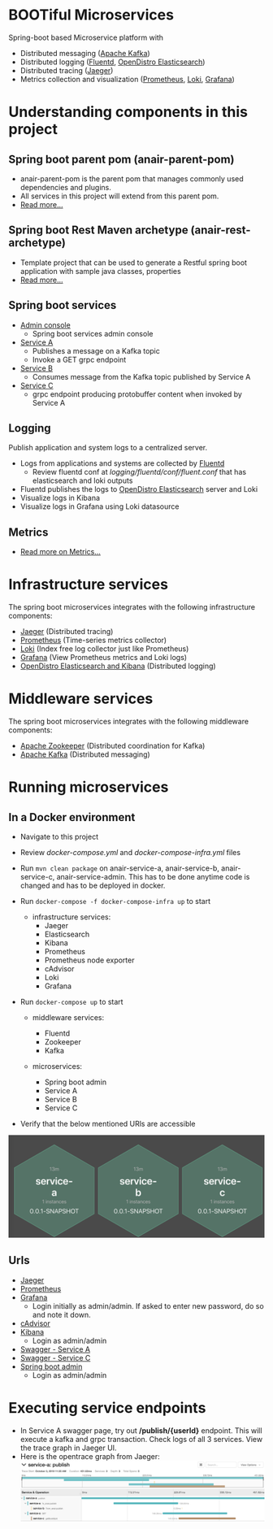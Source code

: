 # BOOTiful Microservices
Spring-boot based Microservice platform with 
- Distributed messaging ([Apache Kafka](https://kafka.apache.org/))
- Distributed logging ([Fluentd](https://www.fluentd.org/), [OpenDistro Elasticsearch](https://opendistro.github.io/for-elasticsearch-docs/))
- Distributed tracing ([Jaeger](https://www.jaegertracing.io/))
- Metrics collection and visualization ([Prometheus](https://prometheus.io/), [Loki](https://grafana.com/oss/loki/), [Grafana](https://grafana.com/))

# Understanding components in this project
## Spring boot parent pom (anair-parent-pom)
- anair-parent-pom is the parent pom that manages commonly used dependencies and plugins. 
- All services in this project will extend from this parent pom.
- [Read more...](anair-parent-pom/README.md)

## Spring boot Rest Maven archetype (anair-rest-archetype) 
- Template project that can be used to generate a Restful spring boot application with sample java classes, properties
- [Read more...](anair-rest-archetype/README.md)

## Spring boot services
- [Admin console](anair-service-admin/README.md)
    - Spring boot services admin console
- [Service A](anair-service-a/README.md)
    - Publishes a message on a Kafka topic
    - Invoke a GET grpc endpoint
- [Service B](anair-service-b/README.md)
    - Consumes message from the Kafka topic published by Service A
- [Service C](anair-service-c/README.md)
    - grpc endpoint producing protobuffer content when invoked by Service A

## Logging
Publish application and system logs to a centralized server.
- Logs from applications and systems are collected by [Fluentd](https://www.fluentd.org/)
    - Review fluentd conf at _logging/fluentd/conf/fluent.conf_ that has elasticsearch and loki outputs
- Fluentd publishes the logs to [OpenDistro Elasticsearch](https://opendistro.github.io/for-elasticsearch-docs/) server and Loki
- Visualize logs in Kibana
- Visualize logs in Grafana using Loki datasource

## Metrics
- [Read more on Metrics...](metrics/README.md)

# Infrastructure services
The spring boot microservices integrates with the following infrastructure components:
- [Jaeger](https://www.jaegertracing.io/) (Distributed tracing)
- [Prometheus](https://prometheus.io/) (Time-series metrics collector)
- [Loki](https://grafana.com/oss/loki/) (Index free log collector just like Prometheus)
- [Grafana](https://grafana.com/) (View Prometheus metrics and Loki logs)
- [OpenDistro Elasticsearch and Kibana](https://opendistro.github.io/for-elasticsearch-docs/) (Distributed logging)

# Middleware services
The spring boot microservices integrates with the following middleware components:
- [Apache Zookeeper](https://zookeeper.apache.org/) (Distributed coordination for Kafka)
- [Apache Kafka](https://kafka.apache.org/) (Distributed messaging)

# Running microservices
## In a Docker environment
- Navigate to this project
- Review _docker-compose.yml_ and _docker-compose-infra.yml_ files
- Run `mvn clean package` on anair-service-a, anair-service-b, anair-service-c, anair-service-admin. This has to be done anytime code is changed and has to be deployed in docker.
- Run `docker-compose -f docker-compose-infra up` to start 
    - infrastructure services:
        - Jaeger
        - Elasticsearch
        - Kibana
        - Prometheus
        - Prometheus node exporter
        - cAdvisor
        - Loki
        - Grafana

- Run `docker-compose up` to start 
    - middleware services:
        - Fluentd
        - Zookeeper
        - Kafka
        
    - microservices:
        - Spring boot admin
        - Service A
        - Service B
        - Service C
- Verify that the below mentioned URls are accessible


![Spring boot admin wallboard](spring-boot-admin.png)

## Urls
- [Jaeger](http://localhost:16686)
- [Prometheus](http://localhost:9090)
- [Grafana](https://localhost:3000)
    - Login initially as admin/admin. If asked to enter new password, do so and note it down.
- [cAdvisor](http://localhost:8090)
- [Kibana](https://localhost:5601)
    - Login as admin/admin    
- [Swagger - Service A](http://localhost:8080/anair-service-a/swagger-ui.html)
- [Swagger - Service C](http://localhost:8082/anair-service-c/swagger-ui.html)
- [Spring boot admin](http://localhost:18080/admin)
    - Login as admin/admin

# Executing service endpoints
- In Service A swagger page, try out __/publish/{userId}__ endpoint. This will execute a kafka and grpc transaction. Check logs of all 3 services. View the trace graph in Jaeger UI.
- Here is the opentrace graph from Jaeger:
![Distributed Trace graph](service_trace.png)
